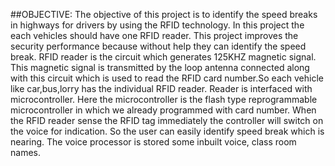 ##OBJECTIVE:
        The objective of this project is to identify the speed breaks in highways for drivers by using the RFID technology. In this project the each vehicles should have one RFID reader. This project improves the security performance because without help they can identify the speed break. RFID reader is the circuit which generates 125KHZ magnetic signal. This magnetic signal is transmitted by the loop antenna connected along with this circuit which is used to read the RFID card number.So each vehicle like car,bus,lorry has the individual RFID reader. Reader is interfaced with microcontroller. Here the microcontroller is the flash type reprogrammable microcontroller in which we already programmed with card number. When the RFID reader sense the RFID tag immediately the controller will switch on the voice for indication. So the user can easily identify speed break which is nearing. The voice processor is stored some inbuilt voice, class room names.
